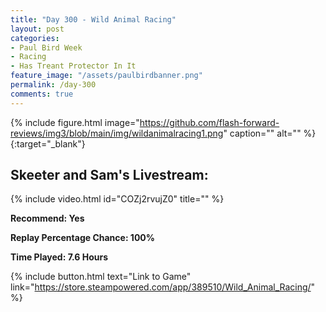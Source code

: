 ```yaml
---
title: "Day 300 - Wild Animal Racing"
layout: post
categories:
- Paul Bird Week
- Racing
- Has Treant Protector In It
feature_image: "/assets/paulbirdbanner.png"
permalink: /day-300
comments: true
---
```


{% include figure.html image="https://github.com/flash-forward-reviews/img3/blob/main/img/wildanimalracing1.png" caption="" alt="" %}{:target="_blank"}
 
## Skeeter and Sam's Livestream:

{% include video.html id="COZj2rvujZ0" title="" %}
 
**Recommend: Yes**

**Replay Percentage Chance: 100%**

**Time Played: 7.6 Hours**

{% include button.html text="Link to Game" link="https://store.steampowered.com/app/389510/Wild_Animal_Racing/" %}